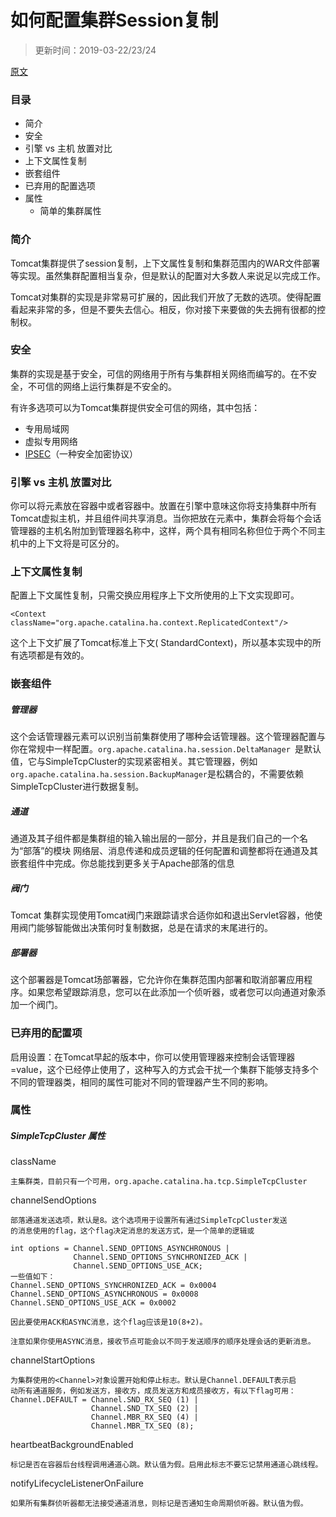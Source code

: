 # 如何配置集群Session复制

> 更新时间：2019-03-22/23/24

[原文](http://tomcat.apache.org/tomcat-9.0-doc/config/cluster.html)

### 目录
- 简介
- 安全
- 引擎 vs 主机 放置对比
- 上下文属性复制
- 嵌套组件
- 已弃用的配置选项
- 属性
    - 简单的集群属性

### 简介
Tomcat集群提供了session复制，上下文属性复制和集群范围内的WAR文件部署等实现。虽然集群配置相当复杂，但是默认的配置对大多数人来说足以完成工作。

Tomcat对集群的实现是非常易可扩展的，因此我们开放了无数的选项。使得配置看起来非常的多，但是不要失去信心。相反，你对接下来要做的失去拥有很都的控制权。

### 安全
集群的实现是基于安全，可信的网络用于所有与集群相关网络而编写的。在不安全，不可信的网络上运行集群是不安全的。

有许多选项可以为Tomcat集群提供安全可信的网络，其中包括：
- 专用局域网
- 虚拟专用网络
- [IPSEC](https://baike.baidu.com/item/ipsec/2472311?fr=aladdin)（一种安全加密协议）

### 引擎 vs 主机 放置对比
你可以将<Cluster>元素放在<Engine>容器中或者<Host>容器中。放置在引擎中意味这你将支持集群中所有Tomcat虚拟主机，并且组件间共享消息。当你把<Cluster>放在<Engine>元素中，集群会将每个会话管理器的主机名附加到管理器名称中，这样，两个具有相同名称但位于两个不同主机中的上下文将是可区分的。


### 上下文属性复制
配置上下文属性复制，只需交换应用程序上下文所使用的上下文实现即可。
```
<Context className="org.apache.catalina.ha.context.ReplicatedContext"/>
```
这个上下文扩展了Tomcat标准上下文( StandardContext)，所以基本实现中的所有选项都是有效的。

### 嵌套组件

##### 管理器
这个会话管理器元素可以识别当前集群使用了哪种会话管理器。这个管理器配置与你在常规<Context>中一样配置。`org.apache.catalina.ha.session.DeltaManager `是默认值，它与SimpleTcpCluster的实现紧密相关。其它管理器，例如`org.apache.catalina.ha.session.BackupManager`是松耦合的，不需要依赖SimpleTcpCluster进行数据复制。

##### 通道
通道及其子组件都是集群组的输入输出层的一部分，并且是我们自己的一个名为“部落”的模块 网络层、消息传递和成员逻辑的任何配置和调整都将在通道及其嵌套组件中完成。你总能找到更多关于Apache部落的信息

##### 阀门
Tomcat 集群实现使用Tomcat阀门来跟踪请求合适你如和退出Servlet容器，他使用阀门能够智能做出决策何时复制数据，总是在请求的末尾进行的。

##### 部署器
这个部署器是Tomcat场部署器，它允许你在集群范围内部署和取消部署应用程序。如果您希望跟踪消息，您可以在此添加一个侦听器，或者您可以向通道对象添加一个阀门。

### 已弃用的配置项
启用设置：在Tomcat早起的版本中，你可以使用管理器来控制会话管理器<property>=value，这个已经停止使用了，这种写入的方式会干扰一个集群下能够支持多个不同的管理器类，相同的属性可能对不同的管理器产生不同的影响。

### 属性

##### SimpleTcpCluster 属性


className 
```
主集群类，目前只有一个可用，org.apache.catalina.ha.tcp.SimpleTcpCluster
```
channelSendOptions
```
部落通道发送选项，默认是8。这个选项用于设置所有通过SimpleTcpCluster发送
的消息使用的flag，这个flag决定消息的发送方式，是一个简单的逻辑或   

int options = Channel.SEND_OPTIONS_ASYNCHRONOUS |
              Channel.SEND_OPTIONS_SYNCHRONIZED_ACK |
              Channel.SEND_OPTIONS_USE_ACK;
一些值如下：
Channel.SEND_OPTIONS_SYNCHRONIZED_ACK = 0x0004
Channel.SEND_OPTIONS_ASYNCHRONOUS = 0x0008
Channel.SEND_OPTIONS_USE_ACK = 0x0002

因此要使用ACK和ASYNC消息，这个flag应该是10(8+2)。

注意如果你使用ASYNC消息，接收节点可能会以不同于发送顺序的顺序处理会话的更新消息。
```
channelStartOptions
```
为集群使用的<Channel>对象设置开始和停止标志。默认是Channel.DEFAULT表示启
动所有通道服务，例如发送方，接收方，成员发送方和成员接收方，有以下flag可用：
Channel.DEFAULT = Channel.SND_RX_SEQ (1) |
                  Channel.SND_TX_SEQ (2) |
                  Channel.MBR_RX_SEQ (4) |
                  Channel.MBR_TX_SEQ (8);
```
heartbeatBackgroundEnabled
```
标记是否在容器后台线程调用通道心跳。默认值为假。启用此标志不要忘记禁用通道心跳线程。
```
notifyLifecycleListenerOnFailure
```
如果所有集群侦听器都无法接受通道消息，则标记是否通知生命周期侦听器。默认值为假。
```